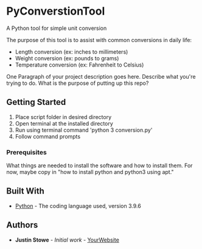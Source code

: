 # PyConverstionTool
A Python tool for simple unit conversion

The purpose of this tool is to assist with common conversions in daily life:
- Length conversion (ex: inches to millimeters)
- Weight conversion (ex: pounds to grams)
- Temperature conversion (ex: Fahrenheit to Celsius)

One Paragraph of your project description goes here. Describe what you're trying to do.
What is the purpose of putting up this repo?

## Getting Started

1. Place script folder in desired directory
2. Open terminal at the installed directory
3. Run using terminal command 'python 3 conversion.py'
4. Follow command prompts

### Prerequisites

What things are needed to install the software and how to install them. For now, maybe copy in
"how to install python and python3 using apt."

## Built With

* [Python](https://www.python.org/) - The coding language used, version 3.9.6

## Authors

* **Justin Stowe** - *Initial work* - [YourWebsite](https://example.com/)
